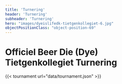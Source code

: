 ```yaml
---
title: 'Turnering'
header: 'Turnering'
subheader: 'Turnering'
hero: "images/dyeislifedk-tietgenkollegiet-6.jpg"
objectPositionClass: "object-position-69"
---
```


# Officiel Beer Die (Dye) Tietgenkollegiet Turnering

{{< tournament url="data/tournament.json" >}}
